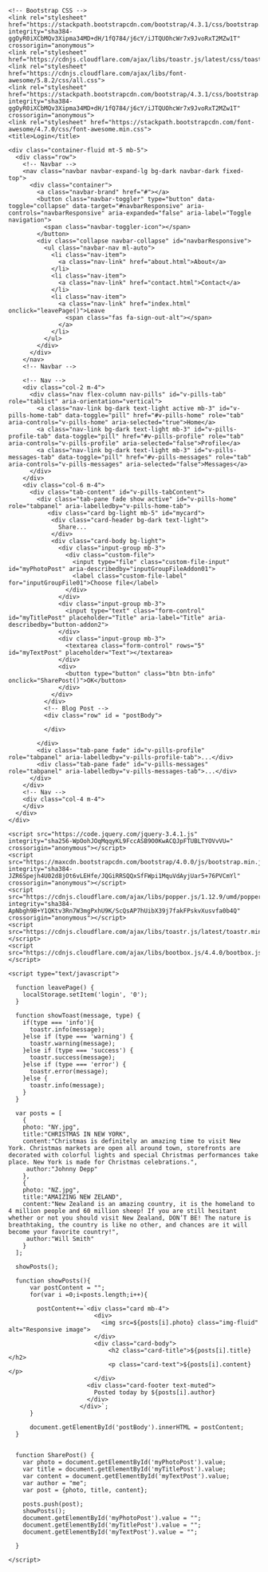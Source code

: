 <!doctype html>
<html lang="en">
  <head>
    <!-- Required meta tags -->
    <meta charset="utf-8">
    <meta name="viewport" content="width=device-width, initial-scale=1, shrink-to-fit=no">

    <!-- Bootstrap CSS -->
    <link rel="stylesheet" href="https://stackpath.bootstrapcdn.com/bootstrap/4.3.1/css/bootstrap.min.css" integrity="sha384-ggOyR0iXCbMQv3Xipma34MD+dH/1fQ784/j6cY/iJTQUOhcWr7x9JvoRxT2MZw1T" crossorigin="anonymous">
    <link rel="stylesheet" href="https://cdnjs.cloudflare.com/ajax/libs/toastr.js/latest/css/toastr.css">
    <link rel="stylesheet" href="https://cdnjs.cloudflare.com/ajax/libs/font-awesome/5.8.2/css/all.css">
    <link rel="stylesheet" href="https://stackpath.bootstrapcdn.com/bootstrap/4.3.1/css/bootstrap.min.css" integrity="sha384-ggOyR0iXCbMQv3Xipma34MD+dH/1fQ784/j6cY/iJTQUOhcWr7x9JvoRxT2MZw1T" crossorigin="anonymous">
    <link rel="stylesheet" href="https://stackpath.bootstrapcdn.com/font-awesome/4.7.0/css/font-awesome.min.css">
    <title>Login</title>
  </head>

  <style>
    body {
      background-image: url('home.jpg');
      background-repeat: no-repeat;
      background-attachment: fixed;  
      background-size: cover;
    }
  </style>

  <body>

    <div class="container-fluid mt-5 mb-5">
      <div class="row">
        <!-- Navbar -->
        <nav class="navbar navbar-expand-lg bg-dark navbar-dark fixed-top">
          <div class="container">
            <a class="navbar-brand" href="#"></a>
            <button class="navbar-toggler" type="button" data-toggle="collapse" data-target="#navbarResponsive" aria-controls="navbarResponsive" aria-expanded="false" aria-label="Toggle navigation">
              <span class="navbar-toggler-icon"></span>
            </button>
            <div class="collapse navbar-collapse" id="navbarResponsive">
              <ul class="navbar-nav ml-auto">
                <li class="nav-item">
                  <a class="nav-link" href="about.html">About</a>
                </li>
                <li class="nav-item">
                  <a class="nav-link" href="contact.html">Contact</a>
                </li>
                <li class="nav-item">
                  <a class="nav-link" href="index.html" onclick="leavePage()">Leave 
                    <span class="fas fa-sign-out-alt"></span>
                  </a>
                </li>
              </ul>
            </div>
          </div>
        </nav>
        <!-- Navbar -->

        <!-- Nav -->
        <div class="col-2 m-4">
          <div class="nav flex-column nav-pills" id="v-pills-tab" role="tablist" aria-orientation="vertical">
            <a class="nav-link bg-dark text-light active mb-3" id="v-pills-home-tab" data-toggle="pill" href="#v-pills-home" role="tab" aria-controls="v-pills-home" aria-selected="true">Home</a>
            <a class="nav-link bg-dark text-light mb-3" id="v-pills-profile-tab" data-toggle="pill" href="#v-pills-profile" role="tab" aria-controls="v-pills-profile" aria-selected="false">Profile</a>
            <a class="nav-link bg-dark text-light mb-3" id="v-pills-messages-tab" data-toggle="pill" href="#v-pills-messages" role="tab" aria-controls="v-pills-messages" aria-selected="false">Messages</a>
          </div>
        </div>
        <div class="col-6 m-4">
          <div class="tab-content" id="v-pills-tabContent">
            <div class="tab-pane fade show active" id="v-pills-home" role="tabpanel" aria-labelledby="v-pills-home-tab">
               <div class="card bg-light mb-5" id="mycard">
                <div class="card-header bg-dark text-light">
                  Share...
                </div>
                <div class="card-body bg-light">
                  <div class="input-group mb-3">
                    <div class="custom-file">
                      <input type="file" class="custom-file-input" id="myPhotoPost" aria-describedby="inputGroupFileAddon01">
                      <label class="custom-file-label" for="inputGroupFile01">Choose file</label>
                    </div>
                  </div>                     
                  <div class="input-group mb-3">
                    <input type="text" class="form-control" id="myTitlePost" placeholder="Title" aria-label="Title" aria-describedby="button-addon2">
                  </div>                 
                  <div class="input-group mb-3">
                    <textarea class="form-control" rows="5" id="myTextPost" placeholder="Text"></textarea>
                  </div>
                  <div>
                    <button type="button" class="btn btn-info" onclick="SharePost()">OK</button>                     
                  </div>
                </div>              
              </div>  
              <!-- Blog Post -->
              <div class="row" id = "postBody">

              </div>

            </div>
            <div class="tab-pane fade" id="v-pills-profile" role="tabpanel" aria-labelledby="v-pills-profile-tab">...</div>
            <div class="tab-pane fade" id="v-pills-messages" role="tabpanel" aria-labelledby="v-pills-messages-tab">...</div>
          </div>
        </div>
        <!-- Nav -->
        <div class="col-4 m-4">
        </div>
      </div>
    </div>

    <script src="https://code.jquery.com/jquery-3.4.1.js" integrity="sha256-WpOohJOqMqqyKL9FccASB9O0KwACQJpFTUBLTYOVvVU=" crossorigin="anonymous"></script>
    <script src="https://maxcdn.bootstrapcdn.com/bootstrap/4.0.0/js/bootstrap.min.js" integrity="sha384-JZR6Spejh4U02d8jOt6vLEHfe/JQGiRRSQQxSfFWpi1MquVdAyjUar5+76PVCmYl" crossorigin="anonymous"></script>
    <script src="https://cdnjs.cloudflare.com/ajax/libs/popper.js/1.12.9/umd/popper.min.js" integrity="sha384-ApNbgh9B+Y1QKtv3Rn7W3mgPxhU9K/ScQsAP7hUibX39j7fakFPskvXusvfa0b4Q" crossorigin="anonymous"></script>
    <script src="https://cdnjs.cloudflare.com/ajax/libs/toastr.js/latest/toastr.min.js"></script>
    <script src="https://cdnjs.cloudflare.com/ajax/libs/bootbox.js/4.4.0/bootbox.js"></script>

    <script type="text/javascript">  

      function leavePage() {
        localStorage.setItem('login', '0');
      }

      function showToast(message, type) {
        if(type === 'info'){
          toastr.info(message);
        }else if (type === 'warning') {
          toastr.warning(message);
        }else if (type === 'success') {
          toastr.success(message);
        }else if (type === 'error') {
          toastr.error(message);
        }else {
          toastr.info(message);
        }
      }

      var posts = [
        {
        photo: "NY.jpg",
        title:"CHRISTMAS IN NEW YORK",
        content:"Christmas is definitely an amazing time to visit New York. Christmas markets are open all around town, storefronts are decorated with colorful lights and special Christmas performances take place. New York is made for Christmas celebrations.",
         author:"Johnny Depp"
        },
        {
        photo: "NZ.jpg",
        title:"AMAIZING NEW ZELAND",
        content:"New Zealand is an amazing country, it is the homeland to 4 million people and 60 million sheep! If you are still hesitant whether or not you should visit New Zealand, DON’T BE! The nature is breathtaking, the country is like no other, and chances are it will become your favorite country!",
         author:"Will Smith"
        }
      ];

      showPosts();

      function showPosts(){
          var postContent = ""; 
          for(var i =0;i<posts.length;i++){

            postContent+=`<div class="card mb-4">
                            <div>
                              <img src=${posts[i].photo} class="img-fluid" alt="Responsive image">
                            </div>
                            <div class="card-body">
                                <h2 class="card-title">${posts[i].title}</h2>
                                <p class="card-text">${posts[i].content}</p>
                            </div>
                          <div class="card-footer text-muted">
                            Posted today by ${posts[i].author}
                          </div>
                        </div>`;
          }

          document.getElementById('postBody').innerHTML = postContent;
      }


      function SharePost() {
        var photo = document.getElementById('myPhotoPost').value;
        var title = document.getElementById('myTitlePost').value;
        var content = document.getElementById('myTextPost').value;
        var author = "me";
        var post = {photo, title, content};

        posts.push(post);
        showPosts();
        document.getElementById('myPhotoPost').value = "";
        document.getElementById('myTitlePost').value = "";
        document.getElementById('myTextPost').value = "";

      }

    </script>
  </body>
</html>
